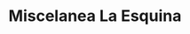 ---
title: "Miscelanea La Esquina"
url: /ciudad-de-mexico/miscelanea-la-esquina/
shop: comodidad
---